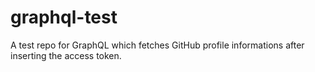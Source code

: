 # graphql-test

A test repo for GraphQL which fetches GitHub profile informations after inserting the access token.
